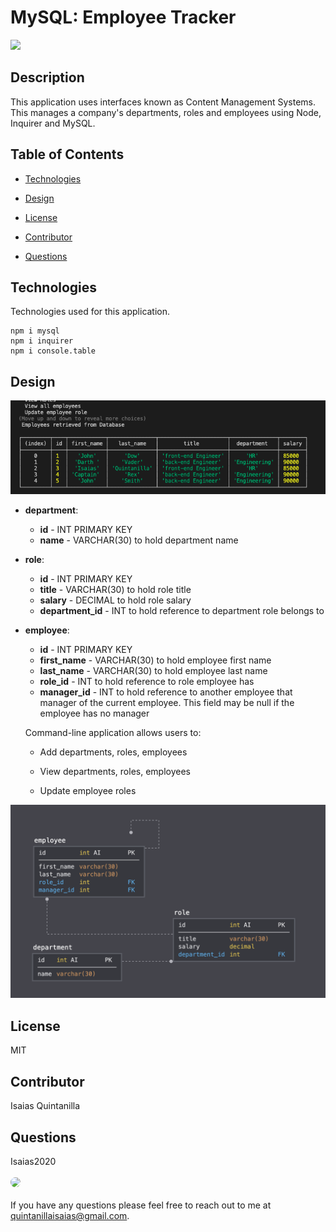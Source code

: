 
# MySQL: Employee Tracker

<p>
<a>
<img src="https://img.shields.io/badge/License-MIT-blueviolet"/></a>
</p>

## Description 

This application uses interfaces known as Content Management Systems.  This manages a company's departments, roles and employees using Node, Inquirer and MySQL.

## Table of Contents

* [Technologies](#Technologies)

* [Design](#Design)

* [License](#License)

* [Contributor](#Contributor)

* [Questions](#Questions)

## Technologies

Technologies used for this application.

  ```
  npm i mysql 
  npm i inquirer 
  npm i console.table
  ```

## Design

![Screenshot of working application](/Assets/Screenshot(EmployeeTracker).png)

* **department**:

  * **id** - INT PRIMARY KEY
  * **name** - VARCHAR(30) to hold department name

* **role**:

  * **id** - INT PRIMARY KEY
  * **title** -  VARCHAR(30) to hold role title
  * **salary** -  DECIMAL to hold role salary
  * **department_id** -  INT to hold reference to department role belongs to

* **employee**:

  * **id** - INT PRIMARY KEY
  * **first_name** - VARCHAR(30) to hold employee first name
  * **last_name** - VARCHAR(30) to hold employee last name
  * **role_id** - INT to hold reference to role employee has
  * **manager_id** - INT to hold reference to another employee that manager of the current employee. This field may be null if the employee has no manager

  Command-line application allows users to:

  * Add departments, roles, employees

  * View departments, roles, employees

  * Update employee roles

![SchemaPNG](/Assets/schema.png)

## License

MIT

## Contributor

Isaias Quintanilla

## Questions
Isaias2020
<br><br>
<img src="https://avatars.githubusercontent.com/u/59813695?" height="100" style="border-radius:50%">
<br><br>
If you have any questions please feel free to reach out to me at quintanillaisaias@gmail.com.

